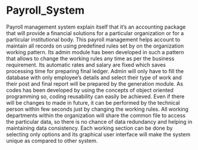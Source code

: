 # Payroll_System


Payroll management system explain itself that it’s an accounting package that will provide a financial solutions for a particular organization or for a particular institutional body. This payroll management helps account to maintain all records on using predefined rules set by on the organization working pattern. Its admin module has been developed in such a pattern that allows to change the working rules any time as per the business requirement. Its automatic rates and salary are fixed which saves processing time for preparing final ledger. Admin will only have to fill the database with only employee’s details and select their type of work and their post and final report will be prepared by the generation module. As codes has been developed by using the concepts of object oriented programming so, coding reusability can easily be achieved. Even if there will be changes to made in future, it can be performed by the technical person within few seconds just by changing the working rules. All working departments within the organization will share the common file to access the particular data, so there is no chance of data redundancy and helping in maintaining data consistency. Each working section can be done by selecting only options and its graphical user interface will make the system unique as compared to other system.
